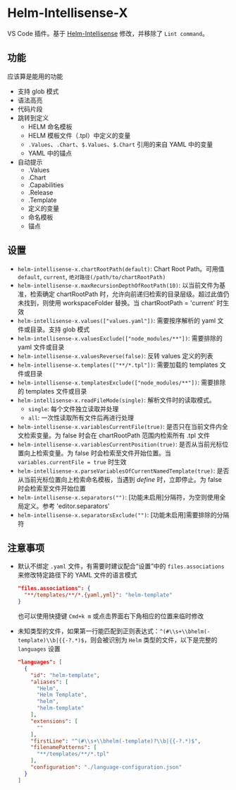 # Helm-Intellisense-X

VS Code 插件。基于 [Helm-Intellisense](https://github.com/tim-koehler/Helm-Intellisense) 修改，并移除了 `Lint command`。

## 功能

应该算是能用的功能

- 支持 glob 模式
- 语法高亮
- 代码片段
- 跳转到定义
  - HELM 命名模板
  - HELM 模板文件（.tpl）中定义的变量
  - `.Values`、`.Chart`、`$.Values`、`$.Chart` 引用的来自 YAML 中的变量
  - YAML 中的锚点
- 自动提示
  - .Values
  - .Chart
  - .Capabilities
  - .Release
  - .Template
  - 定义的变量
  - 命名模板
  - 锚点

## 设置

- `helm-intellisense-x.chartRootPath(default)`: Chart Root Path。可用值 `default`, `current`, `绝对路径(/path/to/chartRootPath)`
- `helm-intellisense-x.maxRecursionDepthOfRootPath(10)`: 以当前文件为基准，检索确定 chartRootPath 时，允许向前递归检索的目录层级。超过此值仍未找到，则使用 workspaceFolder 替换。当 chartRootPath = 'current' 时生效
- `helm-intellisense-x.values(["values.yaml"])`: 需要按序解析的 yaml 文件或目录。支持 glob 模式
- `helm-intellisense-x.valuesExclude(["node_modules/**"])`: 需要排除的 yaml 文件或目录
- `helm-intellisense-x.valuesReverse(false)`: 反转 values 定义的列表
- `helm-intellisense-x.templates(["**/*.tpl"])`: 需要加载的 templates 文件或目录
- `helm-intellisense-x.templatesExclude(["node_modules/**"])`: 需要排除的 templates 文件或目录
- `helm-intellisense-x.readFileMode(single)`: 解析文件时的读取模式。
  - `single`: 每个文件独立读取并处理
  - `all`: 一次性读取所有文件后再进行处理
- `helm-intellisense-x.variablesCurrentFile(true)`: 是否只在当前文件内全文检索变量。为 false 时会在 chartRootPath 范围内检索所有 .tpl 文件
- `helm-intellisense-x.variablesCurrentPosition(true)`: 是否从当前光标位置向上检索变量。为 false 时会检索至文件开始位置。当 `variables.currentFile = true` 时生效
- `helm-intellisense-x.parseVariablesOfCurrentNamedTemplate(true)`: 是否从当前光标位置向上检索命名模板，当遇到 *define* 时，立即停止。为 false 时会检索至文件开始位置
- `helm-intellisense-x.separators("")`: [功能未启用]分隔符，为空则使用全局定义。参考 'editor.separators'
- `helm-intellisense-x.separatorsExclude("")`: [功能未启用]需要排除的分隔符

## 注意事项

- 默认不绑定 `.yaml` 文件，有需要时建议配合“设置”中的 `files.associations` 来修改特定路径下的 YAML 文件的语言模式

  ```json
  "files.associations": {
    "**/templates/**/*.{yaml,yml}": "helm-template"
  }
  ```

  也可以使用快捷键 `Cmd+k m` 或点击界面右下角相应的位置来临时修改

- 未知类型的文件，如果第一行能匹配到正则表达式：`^(#\\s+\\bhelm(-template)\\b|{{-?.*)$`，则会被识别为 `Helm` 类型的文件，以下是完整的 `languages` 设置

  ```json
  "languages": [
    {
      "id": "helm-template",
      "aliases": [
        "Helm",
        "Helm Template",
        "helm",
        "helm-template"
      ],
      "extensions": [
        ""
      ],
      "firstLine": "^(#\\s+\\bhelm(-template)?\\b|{{-?.*)$",
      "filenamePatterns": [
        "**/templates/**/*.tpl"
      ],
      "configuration": "./language-configuration.json"
    }
  ]
  ```
